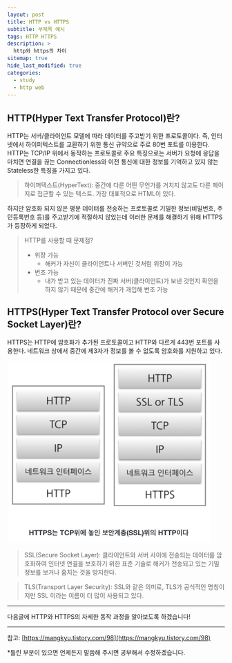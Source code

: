 ```yaml
---
layout: post
title: HTTP vs HTTPS
subtitle: 부제목 예시
tags: HTTP HTTPS
description: >
  http와 https의 차이
sitemap: true
hide_last_modified: true
categories:
  - study
  - http web
---
```


## HTTP(Hyper Text Transfer Protocol)란?
HTTP는 서버/클라이언트 모델에 따라 데이터를 주고받기 위한 프로토콜이다. 즉, 인터넷에서 하이퍼텍스트를 교환하기 위한 통신 규약으로 주로 80번 포트를 이용한다. HTTP는 TCP/IP 위에서 동작하는 프로토콜로 주요 특징으로는 서버가 요청에 응답을 마치면 연결을 끊는 Connectionless와 이전 통신에 대한 정보를 기억하고 있지 않는 Stateless한 특징을 가지고 있다.

>하이퍼텍스트(HyperText): 중간에 다른 어떤 무언가를 거치지 않고도 다른 페이지로 접근할 수 있는 텍스트. 가장 대표적으로 HTML이 있다.

하지만 암호화 되지 않은 평문 데이터를 전송하는 프로토콜로 기밀한 정보(비밀번호, 주민등록번호 등)를 주고받기에 적절하지 않았는데 이러한 문제를 해결하기 위해 HTTPS가 등장하게 되었다.

>HTTP를 사용할 때 문제점?
>- 위장 가능
>   - 해커가 자신이 클라이언트나 서버인 것처럼 위장이 가능
>- 변조 가능
>   - 내가 받고 있는 데이터가 진짜 서버(클라이언트)가 보낸 것인지 확인을 하지 않기 때문에 중간에 해커가 개입해 변조 가능

## HTTPS(Hyper Text Transfer Protocol over Secure Socket Layer)란?
HTTPS는 HTTP에 암호화가 추가된 프로토콜이고 HTTP와 다르게 443번 포트를 사용한다. 네트워크 상에서 중간에 제3자가 정보를 볼 수 없도록 암호화를 지원하고 있다.

![](/assets//img/blog/study/http-web/htht_1.PNG)

>SSL(Secure Socket Layer): 클라이언트와 서버 사이에 전송되는 데이터를 암호화하여 인터넷 연결을 보호하기 위한 표준 기술로 해커가 전송되고 있는 기밀 정보를 보거나 훔치는 것을 방지한다.

>TLS(Transport Layer Security): SSL와 같은 의미로, TLS가 공식적인 명칭이지만 SSL 이라는 이름이 더 많이 사용되고 있다.

---
다음글에 HTTP와 HTTPS의 자세한 동작 과정을 알아보도록 하겠습니다!

---

참고:
[https://mangkyu.tistory.com/98](https://mangkyu.tistory.com/98)

*틀린 부분이 있으면 언제든지 말씀해 주시면 공부해서 수정하겠습니다.